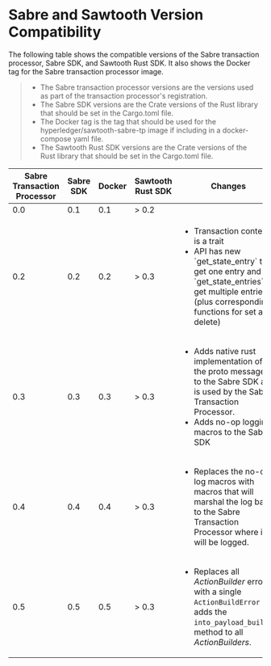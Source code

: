 # Sabre and Sawtooth Version Compatibility

The following table shows the compatible versions of the Sabre
transaction processor, Sabre SDK, and Sawtooth Rust SDK. It also shows
the Docker tag for the Sabre transaction processor image.

> -   The Sabre transaction processor versions are the versions used as
>     part of the transaction processor's registration.
> -   The Sabre SDK versions are the Crate versions of the Rust library
>     that should be set in the Cargo.toml file.
> -   The Docker tag is the tag that should be used for the
>     hyperledger/sawtooth-sabre-tp image if including in a
>     docker-compose yaml file.
> -   The Sawtooth Rust SDK versions are the Crate versions of the Rust
>     library that should be set in the Cargo.toml file.

<table>
<thead>
<tr>
<th>Sabre Transaction Processor</th>
<th>Sabre SDK</th>
<th>Docker</th>
<th>Sawtooth Rust SDK</th>
<th>Changes</th>
</tr>
</thead>
<tbody>
<tr>
<td>0.0</td>
<td>0.1</td>
<td>0.1</td>
<td>&gt; 0.2</td>
<td>&nbsp;</td>
</tr>
<tr>
    <td>0.2</td>
    <td>0.2</td>
    <td>0.2</td>
    <td>&gt; 0.3</td>
    <td>
        <ul>
            <li>Transaction context is a trait</li>
            <li>API has new `get_state_entry` to get one entry and
                `get_state_entries` to get multiple entries (plus corresponding
                functions for set and delete)</li>
        </ul>
    </td>
</tr>
<tr>
    <td>0.3</td>
    <td>0.3</td>
    <td>0.3</td>
    <td>&gt; 0.3</td>
    <td>
        <ul>
            <li>Adds native rust implementation of the proto messages to the
                Sabre SDK and is used by the Sabre Transaction Processor.</li>
            <li>Adds no-op logging macros to the Sabre SDK</li>
        </ul>
    </td>
</tr>
<tr>
    <td>0.4</td>
    <td>0.4</td>
    <td>0.4</td>
    <td>&gt; 0.3</td>
    <td>
        <ul>
            <li>Replaces the no-op log macros with macros that will marshal the
                log back to the Sabre Transaction Processor where it will be
                logged.</li>
        </ul>
    </td>
</tr>
<tr>
    <td>0.5</td>
    <td>0.5</td>
    <td>0.5</td>
    <td>&gt; 0.3</td>
    <td>
        <ul>
            <li>Replaces all <em>ActionBuilder</em> errors with a single
                <code>ActionBuildError</code> and adds the
                <code>into_payload_builder</code> method to all
                <em>ActionBuilders</em>.</li>
        </ul>
    </td>
</tr>
</tbody>
</table>
